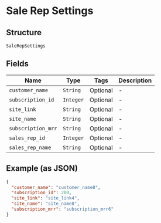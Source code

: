 
# Sale Rep Settings

## Structure

`SaleRepSettings`

## Fields

| Name | Type | Tags | Description |
|  --- | --- | --- | --- |
| `customer_name` | `String` | Optional | - |
| `subscription_id` | `Integer` | Optional | - |
| `site_link` | `String` | Optional | - |
| `site_name` | `String` | Optional | - |
| `subscription_mrr` | `String` | Optional | - |
| `sales_rep_id` | `Integer` | Optional | - |
| `sales_rep_name` | `String` | Optional | - |

## Example (as JSON)

```json
{
  "customer_name": "customer_name8",
  "subscription_id": 200,
  "site_link": "site_link4",
  "site_name": "site_name8",
  "subscription_mrr": "subscription_mrr6"
}
```

